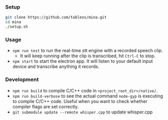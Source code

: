 ### Setup

```bash
git clone https://github.com/tableos/mina.git
cd mina
./setup.sh
```

### Usage

* `npm run test` to run the real-time stt engine with a recorded speech clip.
  * It will keep running after the clip is transcribed, hit `Ctrl-C` to stop.
* `npm start` to start the electron app. It will listen to your default input device and transcribe anything it records.

### Development

* `npm run build` to compile C/C++ code in `<project_root_dir>/native/`.
* `npm run build-verbose` to see the actual command `node-gyp` is executing to compile C/C++ code. Useful when you want to check whether compiler flags are set correctly.
* `git submodule update --remote whisper.cpp` to update whisper.cpp

